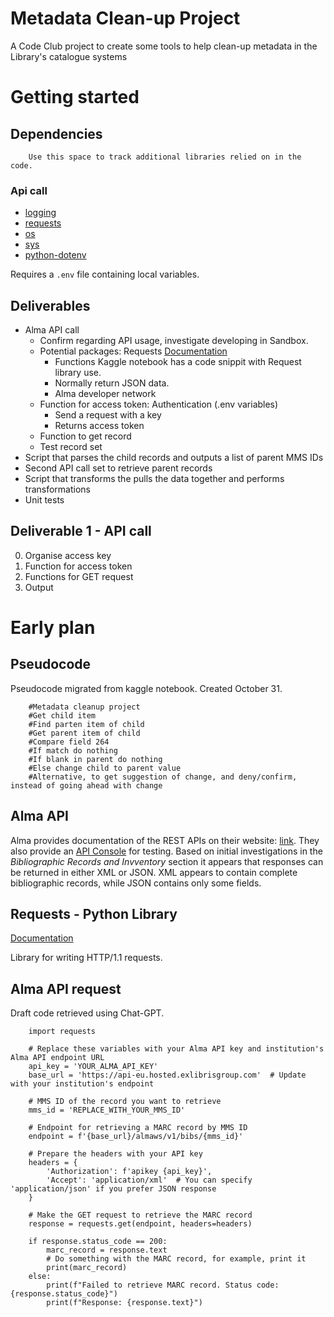 # Metadata Clean-up Project

A Code Club project to create some tools to help clean-up metadata in the Library's catalogue systems

# Getting started

## Dependencies

        Use this space to track additional libraries relied on in the code.


### Api call  

- [logging](https://docs.python.org/3/library/logging.html)
- [requests](https://requests.readthedocs.io/en/latest/)
- [os](https://docs.python.org/3/library/os.html)
- [sys](https://docs.python.org/3/library/sys.html)
- [python-dotenv](https://pypi.org/project/python-dotenv/)

Requires a `.env` file containing local variables. 

## Deliverables

- Alma API call
    - Confirm regarding API usage, investigate developing in Sandbox.
    - Potential packages: Requests [Documentation](https://requests.readthedocs.io/en/latest/)
        - Functions Kaggle notebook has a code snippit with Request library use.
        - Normally return JSON data.
        - Alma developer network
    - Function for access token: Authentication (.env variables)
        - Send a request with a key
        - Returns access token
    - Function to get record
    - Test record set
- Script that parses the child records and outputs a list of parent MMS IDs
- Second API call set to retrieve parent records
- Script that transforms the pulls the data together and performs transformations
- Unit tests

## Deliverable 1 - API call  
0. Organise access key
1. Function for access token
2. Functions for GET request
3. Output

# Early plan 

## Pseudocode  
Pseudocode migrated from kaggle notebook. Created October 31.

        #Metadata cleanup project  
        #Get child item  
        #Find parten item of child  
        #Get parent item of child  
        #Compare field 264  
        #If match do nothing  
        #If blank in parent do nothing  
        #Else change child to parent value  
        #Alternative, to get suggestion of change, and deny/confirm, instead of going ahead with change  

## Alma API

Alma provides documentation of the REST APIs on their website: [link](https://developers.exlibrisgroup.com/alma/apis/). They also provide an [API Console](https://developers.exlibrisgroup.com/console/) for testing. Based on initial investigations in the *Bibliographic Records and Invventory* section it appears that responses can be returned in either XML or JSON. XML appears to contain complete bibliographic records, while JSON contains only some fields.

## Requests - Python Library

[Documentation](https://requests.readthedocs.io/en/latest/)

Library for writing HTTP/1.1 requests. 

## Alma API request  
Draft code retrieved using Chat-GPT.


        import requests  

        # Replace these variables with your Alma API key and institution's Alma API endpoint URL
        api_key = 'YOUR_ALMA_API_KEY'
        base_url = 'https://api-eu.hosted.exlibrisgroup.com'  # Update with your institution's endpoint

        # MMS ID of the record you want to retrieve
        mms_id = 'REPLACE_WITH_YOUR_MMS_ID'

        # Endpoint for retrieving a MARC record by MMS ID
        endpoint = f'{base_url}/almaws/v1/bibs/{mms_id}'

        # Prepare the headers with your API key
        headers = {
            'Authorization': f'apikey {api_key}',
            'Accept': 'application/xml'  # You can specify 'application/json' if you prefer JSON response
        }

        # Make the GET request to retrieve the MARC record
        response = requests.get(endpoint, headers=headers)

        if response.status_code == 200:
            marc_record = response.text
            # Do something with the MARC record, for example, print it
            print(marc_record)
        else:
            print(f"Failed to retrieve MARC record. Status code: {response.status_code}")
            print(f"Response: {response.text}")

